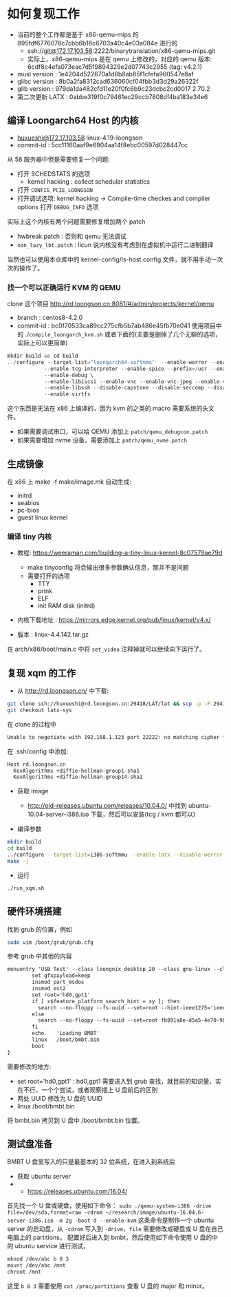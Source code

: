 # 如何复现工作

- 当前的整个工作都是基于 x86-qemu-mips 的 895fdf6776076c7cbb6b18c6703a40c4e03a084e 进行的
  - ssh://git@172.17.103.58:2222/binarytranslation/x86-qemu-mips.git
  - 实际上，x86-qemu-mips 是在 qemu 上修改的，对应的 qemu 版本: 6cdf8c4efa073eac7d5f9894329e2d07743c2955 (tag: v4.2.1)
- musl version : 1e4204d522670a1d8b8ab85f1cfefa960547e8af
- glibc version : 8b0a2fa8312cad636060cf04fbb3d3d29a26322f
- glib version : 979da1da482cfd11e20f0fc6b9c23dcbc2cd0017 2.70.2
- 第二次更新 LATX : 0abbe319f0c79461ec29ccb7808df4ba183e34e6

## 编译 Loongarch64 Host 的内核
- huxueshi@172.17.103.58 linux-4.19-loongson
- commit-id : 5cc11160aaf9e6904aa14f8ebc00597d028447cc

从 58 服务器中但是需要修复一个问题:
- 打开 SCHEDSTATS 的选项
  - kernel hacking : collect schedular statistics
- 打开 `CONFIG_PCIE_LOONGSON`
- 打开调试选项: kernel hacking -> Compile-time checkes and compiler options 打开 `DEBUG_INFO` 选项

实际上这个内核有两个问题需要修复增加两个 patch
- hwbreak.patch : 否则和 qemu 无法调试
- `non_lazy_lbt.patch` : licun 说内核没有考虑到在虚拟机中运行二进制翻译

当然也可以使用本仓库中的 kernel-config/ls-host.config 文件，就不用手动一次次的操作了。

### 找一个可以正确运行 KVM 的 QEMU
clone 这个项目 http://rd.loongson.cn:8081/#/admin/projects/kernel/qemu

- branch : centos8-4.2.0
- commit-id : bc0f70533ca89cc275cfb5b7ab486e45fb70e041
使用项目中的 ./`compile_loongarch_kvm.sh` 或者下面的(主要是删掉了几个无聊的选项，实际上可以更简单)
```c
mkdir build && cd build
../configure --target-list="loongarch64-softmmu"  --enable-werror --enable-kvm \
            --enable-tcg-interpreter --enable-spice --prefix=/usr --enable-libusb \
            --enable-debug \
            --enable-libiscsi --enable-vnc --enable-vnc-jpeg --enable-vnc-png \
            --enable-libssh --disable-capstone --disable-seccomp --disable-virglrenderer \
            --enable-virtfs
```

这个东西是无法在 x86 上编译的，因为 kvm 的之类的 macro 需要系统的头文件。

- 如果需要调试串口，可以给 QEMU 添加上 `patch/qemu_debugcon.patch`
- 如果需要增加 nvme 设备，需要添加上 `patch/qemu_nvme.patch`

## 生成镜像
在 x86 上 make -f make/image.mk 自动生成:
- initrd
- seabios
- pc-bios
- guest linux kernel

### 编译 tiny 内核
- 教程: https://weeraman.com/building-a-tiny-linux-kernel-8c07579ae79d
  - make tinyconfig 将会输出很多参数确认信息，那并不是问题
  - 需要打开的选项
    - TTY
    - prink
    - ELF
    - init RAM disk (initrd)

- 内核下载地址 : https://mirrors.edge.kernel.org/pub/linux/kernel/v4.x/
- 版本 : linux-4.4.142.tar.gz

在 arch/x86/boot/main.c 中将 `set_video` 注释掉就可以继续向下运行了。

## 复现 xqm 的工作
- 从 http://rd.loongson.cn/ 中下载:
```sh
git clone ssh://huxueshi@rd.loongson.cn:29418/LAT/lat && scp -p -P 29418 huxueshi@rd.loongson.cn:hooks/commit-msg lat/.git/hooks/
git checkout latx-sys
```

在 clone 的过程中
```txt
Unable to negotiate with 192.168.1.123 port 22222: no matching cipher found. Their offer: aes128-cbc,3des-cbc
```
在 .ssh/config 中添加:
```sh
Host rd.loongson.cn
  KexAlgorithms +diffie-hellman-group1-sha1
  KexAlgorithms +diffie-hellman-group14-sha1
```

- 获取 image
  - http://old-releases.ubuntu.com/releases/10.04.0/ 中找到 ubuntu-10.04-server-i386.iso 下载，然后可以安装(tcg / kvm 都可以)

- 编译参数
```sh
mkdir build
cd build
../configure --target-list=i386-softmmu --enable-latx --disable-werror
make -j
```

- 运行
```sh
./run_xqm.sh
```

## 硬件环境搭建
找到 grub 的位置，例如
```sh
sudo vim /boot/grub/grub.cfg
```
参考 grub 中其他的内容
```txt
menuentry 'USB Test' --class loongnix_desktop_20 --class gnu-linux --class gnu --class os --unrestricted $menuentry_id_option 'gnulinux-simple-e0289ba3-2285-418a-9068-e98d5800315f' {
        set gfxpayload=keep
        insmod part_msdos
        insmod ext2
        set root='hd0,gpt1'
        if [ x$feature_platform_search_hint = xy ]; then
          search --no-floppy --fs-uuid --set=root --hint-ieee1275='ieee1275//disk@0,msdos2' --hint-bios=hd0,msdos2 --hint-efi=hd0,msdos2 --hint-baremetal=ahci0,msdos2  fb891a8e-d5a5-4e70-98fd-54bb019bd86b
        else
          search --no-floppy --fs-uuid --set=root fb891a8e-d5a5-4e70-98fd-54bb019bd86b
        fi
        echo    'Loading BMBT'
        linux   /boot/bmbt.bin
        boot
}
```

需要修改的地方:
- set root='hd0,gpt1' : hd0,gpt1 需要进入到 grub 查找，就目前的知识量，实在不行，一个个尝试，或者观察插上 U 盘前后的区别
- 两处 UUID 修改为 U 盘的 UUID
- linux /boot/bmbt.bin

将 bmbt.bin 拷贝到 U 盘中 /boot/bmbt.bin 位置。

## 测试盘准备
BMBT U 盘里写入的只是最基本的 32 位系统，在进入到系统后
- 获取 ubuntu server
- - https://releases.ubuntu.com/16.04/

首先找一个 U 盘或硬盘，使用如下命令：
`sudo ./qemu-system-i386 -drive file=/dev/sda,format=raw -cdrom ~/research/image/ubuntu-16.04.6-server-i386.iso -m 2g -boot d --enable-kvm`
这条命令是制作一个 ubuntu server 的启动盘，从 `-cdrom` 写入到 `-drive`，`file` 需要修改成硬盘或 U 盘在自己电脑上的 partitions。
配置好后进入到 bmbt，然后使用如下命令使用 U 盘的中的 ubuntu service 进行测试，
```txt
mknod /dev/abc b 8 3
mount /dev/abc /mnt
chroot /mnt
```
这里 `b 8 3` 需要使用 `cat /proc/partitions` 查看 U 盘的 major 和 minor。

[^1]: https://unix.stackexchange.com/questions/340844/how-to-enable-diffie-hellman-group1-sha1-key-exchange-on-debian-8-0
